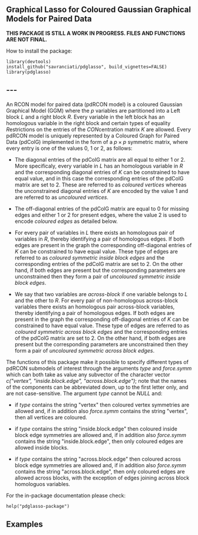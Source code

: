 ## Graphical Lasso for Coloured Gaussian Graphical Models for Paired Data

**THIS PACKAGE IS STILL A WORK IN PROGRESS. FILES AND FUNCTIONS ARE NOT FINAL.**

How to install the package:

```{r message = FALSE, warning = FALSE}
library(devtools)
install_github("savranciati/pdglasso", build_vignettes=FALSE)
library(pdglasso)
```

## ---

An RCON model for paired data (pdRCON model) is a coloured Gaussian Graphical Model (GGM) where the $p$ variables are partitioned into a Left block $L$ and a right block $R$. Every variable in the left block has an homologous variable in the right block and certain types of equality *R*estrictions on the entries of the *CON*centration matrix $K$ are allowed. Every pdRCON model is uniquely represented by a Coloured Graph for Paired Data (pdColG) implemented in the form of a $p\times p$ symmetric matrix, where every entry is one of the values 0, 1 or 2, as follows: 

* The diagonal entries of the pdColG matrix are all equal to either 1 or 2. More specificaly, every variable in $L$ has an homologous variable in $R$ and the corresponding diagonal entries of $K$ can be constrained to have equal value, and in this case the corresponding entries of the pdColG matrix are set to 2. These are referred to as *coloured vertices* whereas the unconstrained diagonal entries of $K$ are encoded by the value 1 and are referred to as *uncoloured vertices*. 

* The off-diagonal entries of the pdColG matrix are equal to 0 for missing edges and either 1 or 2 for present edges, where the value 2 is used to encode *coloured edges* as detailed below. 

* For every pair of variables in $L$ there exists an homologous pair of variables in $R$, thereby identifying a pair of homologous edges. If both edges are present in the graph the corresponding off-diagonal entries of $K$ can be constrained to have equal value. These type of edges are referred to as *coloured symmetric inside block edges* and the corresponding entries of the pdColG matrix are set to 2. On the other hand, if both edges are present but the corresponding parameters are unconstrained then they form a pair of *uncoloured symmetric inside block edges*.

* We say that two variables are *across-block* if one variable belongs to $L$ and the other to $R$. For every pair of non-homologous across-block variables there exists an homologous pair across-block variables, thereby identifying a pair of homologous edges. If both edges are present in the graph the corresponding off-diagonal entries of $K$ can be constrained to have equal value. These type of edges are referred to as *coloured symmetric across block edges* and the corresponding entries of the pdColG matrix are set to 2. On the other hand, if both edges are present but the corresponding parameters are unconstrained then they form a pair of *uncoloured symmetric across block edges*.

The functions of this package make it possible to specify different types of pdRCON submodels of interest through the arguments *type* and *force.symm* which can both take as value any subvector of the character vector *c("vertex", "inside.block.edge", "across.block.edge")*; note that the names of the components can be abbreviated down, up to the first letter only, and are not case-sensitive. The argument *type* cannot be *NULL* and:

* if *type* contains the string "vertex" then coloured vertex symmetries are allowed and, if in addition also *force.symm* contains the string "vertex", then all vertices are coloured. 

* if *type* contains the string "inside.block.edge" then coloured inside block edge symmetries are allowed and, if in addition also *force.symm* contains the string "inside.block.edge", then only coloured edges are allowed inside blocks. 

* if *type* contains the string "across.block.edge" then coloured across block edge symmetries are allowed and, if in addition also *force.symm* contains the string "across.block.edge", then only coloured edges are allowed across blocks, with the exception of edges joining across block homologuos variables.

For the in-package documentation please check:
```{r message = FALSE, warning = FALSE}
help("pdglasso-package")
```

## Examples
